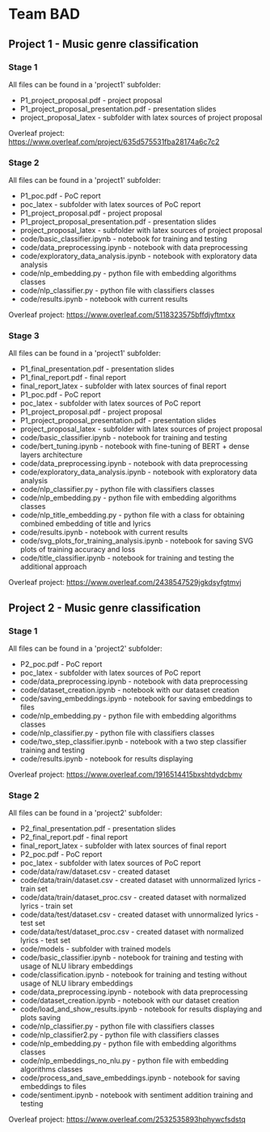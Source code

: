 # Team BAD

## Project 1 - Music genre classification

### Stage 1

All files can be found in a 'project1' subfolder:

- P1_project_proposal.pdf - project proposal
- P1_project_proposal_presentation.pdf - presentation slides
- project_proposal_latex - subfolder with latex sources of project proposal

Overleaf project: https://www.overleaf.com/project/635d575531fba28174a6c7c2


### Stage 2

All files can be found in a 'project1' subfolder:

- P1_poc.pdf - PoC report
- poc_latex - subfolder with latex sources of PoC report
- P1_project_proposal.pdf - project proposal
- P1_project_proposal_presentation.pdf - presentation slides
- project_proposal_latex - subfolder with latex sources of project proposal
- code/basic_classifier.ipynb - notebook for training and testing
- code/data_preprocessing.ipynb - notebook with data preprocessing
- code/exploratory_data_analysis.ipynb - notebook with exploratory data analysis
- code/nlp_embedding.py - python file with embedding algorithms classes
- code/nlp_classifier.py - python file with classifiers classes
- code/results.ipynb - notebook with current results

Overleaf project: https://www.overleaf.com/5118323575bffdjyftmtxx


### Stage 3

All files can be found in a 'project1' subfolder:

- P1_final_presentation.pdf - presentation slides
- P1_final_report.pdf - final report
- final_report_latex - subfolder with latex sources of final report
- P1_poc.pdf - PoC report
- poc_latex - subfolder with latex sources of PoC report
- P1_project_proposal.pdf - project proposal
- P1_project_proposal_presentation.pdf - presentation slides
- project_proposal_latex - subfolder with latex sources of project proposal
- code/basic_classifier.ipynb - notebook for training and testing
- code/bert_tuning.ipynb - notebook with fine-tuning of BERT + dense layers architecture
- code/data_preprocessing.ipynb - notebook with data preprocessing
- code/exploratory_data_analysis.ipynb - notebook with exploratory data analysis
- code/nlp_classifier.py - python file with classifiers classes
- code/nlp_embedding.py - python file with embedding algorithms classes
- code/nlp_title_embedding.py - python file with a class for obtaining combined embedding of title and lyrics
- code/results.ipynb - notebook with current results
- code/svg_plots_for_training_analysis.ipynb - notebook for saving SVG plots of training accuracy and loss
- code/title_classifier.ipynb - notebook for training and testing the additional approach

Overleaf project: https://www.overleaf.com/2438547529jgkdsyfgtmvj



## Project 2 - Music genre classification

### Stage 1

All files can be found in a 'project2' subfolder:

- P2_poc.pdf - PoC report
- poc_latex - subfolder with latex sources of PoC report
- code/data_preprocessing.ipynb - notebook with data preprocessing
- code/dataset_creation.ipynb - notebook with our dataset creation
- code/saving_embeddings.ipynb - notebook for saving embeddings to files
- code/nlp_embedding.py - python file with embedding algorithms classes
- code/nlp_classifier.py - python file with classifiers classes
- code/two_step_classifier.ipynb - notebook with a two step classifier training and testing
- code/results.ipynb - notebook for results displaying

Overleaf project: https://www.overleaf.com/1916514415bxshtdydcbmv


### Stage 2

All files can be found in a 'project2' subfolder:

- P2_final_presentation.pdf - presentation slides
- P2_final_report.pdf - final report
- final_report_latex - subfolder with latex sources of final report
- P2_poc.pdf - PoC report
- poc_latex - subfolder with latex sources of PoC report
- code/data/raw/dataset.csv - created dataset
- code/data/train/dataset.csv - created dataset with unnormalized lyrics - train set
- code/data/train/dataset_proc.csv - created dataset with normalized lyrics - train set
- code/data/test/dataset.csv - created dataset with unnormalized lyrics - test set
- code/data/test/dataset_proc.csv - created dataset with normalized lyrics - test set
- code/models - subfolder with trained models
- code/basic_classifier.ipynb - notebook for training and testing with usage of NLU library embeddings
- code/classification.ipynb - notebook for training and testing without usage of NLU library embeddings
- code/data_preprocessing.ipynb - notebook with data preprocessing
- code/dataset_creation.ipynb - notebook with our dataset creation
- code/load_and_show_results.ipynb - notebook for results displaying and plots saving
- code/nlp_classifier.py - python file with classifiers classes
- code/nlp_classifier2.py - python file with classifiers classes
- code/nlp_embedding.py - python file with embedding algorithms classes
- code/nlp_embeddings_no_nlu.py - python file with embedding algorithms classes
- code/process_and_save_embeddings.ipynb - notebook for saving embeddings to files
- code/sentiment.ipynb - notebook with sentiment addition training and testing

Overleaf project: https://www.overleaf.com/2532535893hphywcfsdstq
